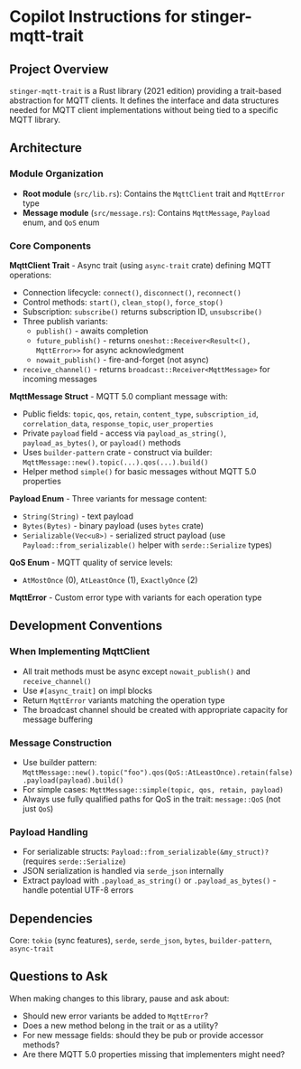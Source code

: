 # Copilot Instructions for stinger-mqtt-trait

## Project Overview
`stinger-mqtt-trait` is a Rust library (2021 edition) providing a trait-based abstraction for MQTT clients. It defines the interface and data structures needed for MQTT client implementations without being tied to a specific MQTT library.

## Architecture

### Module Organization
- **Root module** (`src/lib.rs`): Contains the `MqttClient` trait and `MqttError` type
- **Message module** (`src/message.rs`): Contains `MqttMessage`, `Payload` enum, and `QoS` enum

### Core Components

**MqttClient Trait** - Async trait (using `async-trait` crate) defining MQTT operations:
- Connection lifecycle: `connect()`, `disconnect()`, `reconnect()`
- Control methods: `start()`, `clean_stop()`, `force_stop()`
- Subscription: `subscribe()` returns subscription ID, `unsubscribe()`
- Three publish variants:
  - `publish()` - awaits completion
  - `future_publish()` - returns `oneshot::Receiver<Result<(), MqttError>>` for async acknowledgment
  - `nowait_publish()` - fire-and-forget (not async)
- `receive_channel()` - returns `broadcast::Receiver<MqttMessage>` for incoming messages

**MqttMessage Struct** - MQTT 5.0 compliant message with:
- Public fields: `topic`, `qos`, `retain`, `content_type`, `subscription_id`, `correlation_data`, `response_topic`, `user_properties`
- Private `payload` field - access via `payload_as_string()`, `payload_as_bytes()`, or `payload()` methods
- Uses `builder-pattern` crate - construct via builder: `MqttMessage::new().topic(...).qos(...).build()`
- Helper method `simple()` for basic messages without MQTT 5.0 properties

**Payload Enum** - Three variants for message content:
- `String(String)` - text payload
- `Bytes(Bytes)` - binary payload (uses `bytes` crate)
- `Serializable(Vec<u8>)` - serialized struct payload (use `Payload::from_serializable()` helper with `serde::Serialize` types)

**QoS Enum** - MQTT quality of service levels:
- `AtMostOnce` (0), `AtLeastOnce` (1), `ExactlyOnce` (2)

**MqttError** - Custom error type with variants for each operation type

## Development Conventions

### When Implementing MqttClient
- All trait methods must be async except `nowait_publish()` and `receive_channel()`
- Use `#[async_trait]` on impl blocks
- Return `MqttError` variants matching the operation type
- The broadcast channel should be created with appropriate capacity for message buffering

### Message Construction
- Use builder pattern: `MqttMessage::new().topic("foo").qos(QoS::AtLeastOnce).retain(false).payload(payload).build()`
- For simple cases: `MqttMessage::simple(topic, qos, retain, payload)`
- Always use fully qualified paths for QoS in the trait: `message::QoS` (not just `QoS`)

### Payload Handling
- For serializable structs: `Payload::from_serializable(&my_struct)?` (requires `serde::Serialize`)
- JSON serialization is handled via `serde_json` internally
- Extract payload with `.payload_as_string()` or `.payload_as_bytes()` - handle potential UTF-8 errors

## Dependencies
Core: `tokio` (sync features), `serde`, `serde_json`, `bytes`, `builder-pattern`, `async-trait`

## Questions to Ask
When making changes to this library, pause and ask about:
- Should new error variants be added to `MqttError`?
- Does a new method belong in the trait or as a utility?
- For new message fields: should they be pub or provide accessor methods?
- Are there MQTT 5.0 properties missing that implementers might need?

